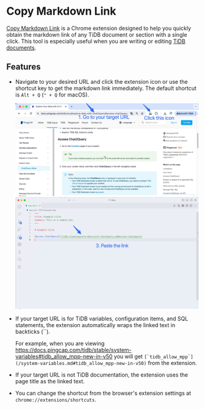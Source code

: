 # Copy Markdown Link

[Copy Markdown Link](https://chromewebstore.google.com/detail/copy-markdown-link/amekohfcgphhdbmnjklclhhmlklbpbnd) is a Chrome extension designed to help you quickly obtain the markdown link of any TiDB document or section with a single click. This tool is especially useful when you are writing or editing [TiDB documents](https://docs.pingcap.com/tidb).

## Features

- Navigate to your desired URL and click the extension icon or use the shortcut key to get the markdown link immediately. The default shortcut is `Alt + Q` (`⌃ + Q` for macOS).

  ![Image1](/screenshots/click-extension-icon.png)
  ![Image2](/screenshots/paste-the-link.png)

- If your target URL is for TiDB variables, configuration items, and SQL statements, the extension automatically wraps the linked text in backticks (``).

  For example, when you are viewing <https://docs.pingcap.com/tidb/stable/system-variables#tidb_allow_mpp-new-in-v50> you will get ``[`tidb_allow_mpp`](/system-variables.md#tidb_allow_mpp-new-in-v50)`` from the extension.

- If your target URL is not TiDB documentation, the extension uses the page title as the linked text.

- You can change the shortcut from the browser's extension settings at `chrome://extensions/shortcuts`.

